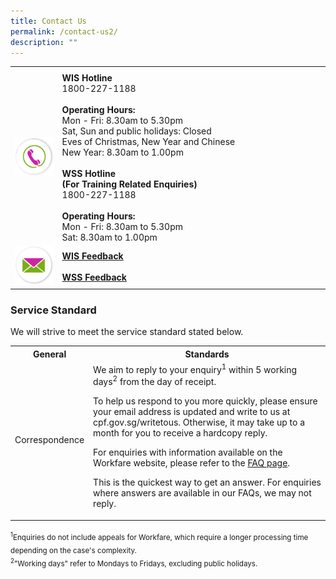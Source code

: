 ```yaml
---
title: Contact Us
permalink: /contact-us2/
description: ""
---
```

<table>
	<tr>
		<th style="width:15%"> </th>
		<th style="width:85%"> </th>
	</tr>
	<tr>
		<td><img src="/images/ico_contact.png"></td>
		<td><strong>WIS Hotline</strong><br>1800-227-1188<br><br><strong>Operating Hours:</strong><br>Mon - Fri: 8.30am to 5.30pm<br>Sat, Sun and public holidays: Closed<br>Eves of Christmas, New Year and Chinese<br>New Year: 8.30am to 1.00pm<br><br><strong>WSS Hotline</strong><br><strong>(For Training Related Enquiries)</strong><br>1800-227-1188<br><br><strong>Operating Hours:</strong><br>Mon - Fri: 8.30am to 5.30pm<br>Sat: 8.30am to 1.00pm</td>
	</tr>
	<tr>
		<td><img src="/images/ico_email.png"></td>
		<td><a href="https://www.cpf.gov.sg/member/contact-us/write-to-us"><strong>WIS Feedback</strong></a><br><br><a href="https://portal.ssg-wsg.gov.sg/"><strong>WSS Feedback</strong></a></td>
	</tr>
	<tr>
	</tr>
</table>
<h3>Service Standard</h3>
We will strive to meet the service standard stated below.

<table>
	<tr>
		<th>General</th>
		<th>Standards</th>
	</tr>
	<tr>
		<td>Correspondence</td>
		<td>We aim to reply to your enquiry<sup>1</sup> within 5 working days<sup>2</sup> from the day of receipt.<p>To help us respond to you more quickly, please ensure your email address is updated and write to us at cpf.gov.sg/writetous. Otherwise, it may take up to a month for you to receive a hardcopy reply.<p>For enquiries with information available on the Workfare website, please refer to the <a href="/faqs/wisfaqs/">FAQ page</a>.</p><p>This is the quickest way to get an answer. For enquiries where answers are available in our FAQs, we may not reply.</p></td>
	</tr>
</table>
<sub>
	<sup>1</sup>Enquiries do not include appeals for Workfare, which require a longer processing time depending on the case's complexity. <br>
<sup>2</sup>"Working days" refer to Mondays to Fridays, excluding public holidays.
</sub>